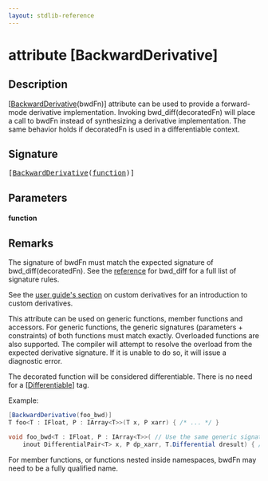 ```yaml
---
layout: stdlib-reference
---
```


# attribute [BackwardDerivative]

## Description

<span class='code'>[<a href="backwardderivative-08.md">BackwardDerivative</a>(bwdFn)]</span> attribute can be used to provide a forward-mode
derivative implementation.
Invoking <span class='code'>bwd_diff(decoratedFn)</span> will place a call to <span class='code'>bwdFn</span> instead of synthesizing
a derivative implementation.
The same behavior holds if <span class='code'>decoratedFn</span> is used in a differentiable context.


## Signature

<pre>
[<a href="backwardderivative-08.md">BackwardDerivative</a>(<a href="backwardderivative-08.md#decl-function" class="code_param">function</a>)]
</pre>

## Parameters

####  <a id="decl-function"></a>function

## Remarks


The signature of <span class='code'>bwdFn</span> must match the expected signature of <span class='code'>bwd_diff(decoratedFn)</span>.
See the [reference](https://shader-slang.org/slang/user-guide/autodiff.html#bwd_difff--slang_function---slang_function)
for <span class='code'>bwd_diff</span> for a full list of signature rules.

See the [user guide's section](https://shader-slang.org/slang/user-guide/autodiff.html#user-defined-derivative-functions) on custom derivatives for an introduction to custom
derivatives.

This attribute can be used on generic functions, member functions and accessors.
For generic functions, the generic signatures (parameters + constraints) of both functions
must match exactly.
Overloaded functions are also supported. The compiler will attempt to resolve the overload
from the expected derivative signature. If it is unable to do so, it will issue a
diagnostic error.

The decorated function will be considered differentiable.
There is no need for a <span class='code'>[<a href="differentiable-0.md">Differentiable</a>]</span> tag.

Example:
```csharp
[BackwardDerivative(foo_bwd)]
T foo<T : IFloat, P : IArray<T>>(T x, P xarr) { /* ... */ }

void foo_bwd<T : IFloat, P : IArray<T>>( // Use the same generic signature for a match.
    inout DifferentialPair<T> x, P dp_xarr, T.Differential dresult) { /* ... */ }
```

For member functions, or functions nested inside namespaces, <span class='code'>bwdFn</span> may need to be a fully qualified
name.



<script>
// Fix .md links to .html when on ReadTheDocs
if (window.location.hostname.includes('readthedocs') || 
    window.location.hostname.includes('rtfd.io')) {
  document.addEventListener('DOMContentLoaded', function() {
    const links = document.querySelectorAll('a');
    links.forEach(link => {
      const href = link.getAttribute('href');
      if (href && href.includes('.md')) {
        // This regex will handle .md links with or without fragment identifiers or query parameters
        link.href = link.href.replace(/(.+)\.md(#[^?]*)?(\?.*)?$/, '$1.html$2$3');
      }
    });
  });
}
</script>
